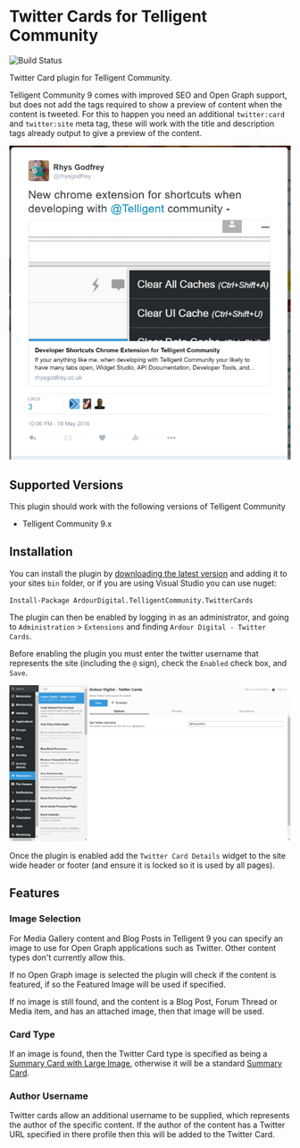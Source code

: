 # Twitter Cards for Telligent Community

![Build Status](https://ardourdigital.visualstudio.com/_apis/public/build/definitions/8b5ba8e6-4059-46da-8ac1-e2bcf922c889/6/badge)

Twitter Card plugin for Telligent Community.

Telligent Community 9 comes with improved SEO and Open Graph support, but does not add the tags required to show a preview of content when the content is tweeted. For this to happen you need an additional `twitter:card` and `twitter:site` meta tag, these will work with the title and description tags already output to give a preview of the content.

![Example tweet with picture](https://raw.githubusercontent.com/ArdourDigital/ArdourDigital.TelligentCommunity.TwitterCards/master/Assets/example.PNG)

## Supported Versions
This plugin should work with the following versions of Telligent Community
- Telligent Community 9.x

## Installation

You can install the plugin by [downloading the latest version](https://github.com/ArdourDigital/ArdourDigital.TelligentCommunity.Core.UI/releases/latest) and adding it to your sites `bin` folder, or if you are using Visual Studio you can use nuget:

```
Install-Package ArdourDigital.TelligentCommunity.TwitterCards
```

The plugin can then be enabled by logging in as an administrator, and going to `Administration` > `Extensions` and finding `Ardour Digital - Twitter Cards`. 

Before enabling the plugin you must enter the twitter username that represents the site (including the `@` sign), check the `Enabled` check box, and `Save`.

![Example tweet with picture](https://raw.githubusercontent.com/ArdourDigital/ArdourDigital.TelligentCommunity.TwitterCards/master/Assets/plugin-configuration.png)

Once the plugin is enabled add the `Twitter Card Details` widget to the site wide header or footer (and ensure it is locked so it is used by all pages).

## Features

### Image Selection
For Media Gallery content and Blog Posts in Telligent 9 you can specify an image to use for Open Graph applications such as Twitter. Other content types don't currently allow this.

If no Open Graph image is selected the plugin will check if the content is featured, if so the Featured Image will be used if specified.

If no image is still found, and the content is a Blog Post, Forum Thread or Media item, and has an attached image, then that image will be used.

### Card Type
If an image is found, then the Twitter Card type is specified as being a [Summary Card with Large Image](https://dev.twitter.com/cards/types/summary-large-image), otherwise it will be a standard [Summary Card](https://dev.twitter.com/cards/types/summary).

### Author Username
Twitter cards allow an additional username to be supplied, which represents the author of the specific content. If the author of the content has a Twitter URL specified in there profile then this will be added to the Twitter Card.